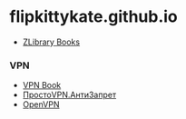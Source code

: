 # flipkittykate.github.io

- [ZLibrary Books](https://b-ok.cc "ZLibrary Books")

### VPN

- [VPN Book](https://vpnbook.com "VPN Book") 
- [ПростоVPN.АнтиЗапрет](https://antizapret.prostovpn.org/ "ПростоVPN.АнтиЗапрет") 
- [OpenVPN](https://openvpn.net/community-downloads/ "OpenVPN") 
